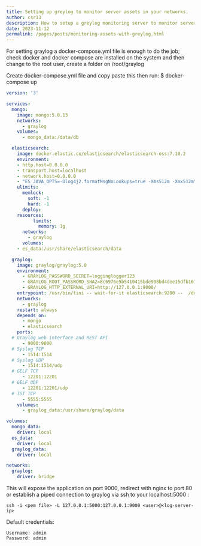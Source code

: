 ```yaml
---
title: Setting up greylog to monitor server assets in your networks.
author: csr13
description: How to setup a greylog monitoring server to monitor server assets in your network.
date: 2023-11-12
permalink: /pages/posts/monitoring-assets-with-greylog.html
---
```

For setting graylog a docker-compose.yml file is enough to do the job; check docker and docker compose are installed on the system and then change to the root user, create a folder on /root/graylog

Create docker-compose.yml file and copy paste this then run: $ docker-compose up


```yaml
version: '3'

services:
  mongo:
    image: mongo:5.0.13
    networks:
      - graylog
    volumes:
      - mongo_data:/data/db

  elasticsearch:
    image: docker.elastic.co/elasticsearch/elasticsearch-oss:7.10.2
    environment:
  	- http.host=0.0.0.0
  	- transport.host=localhost
  	- network.host=0.0.0.0
  	- "ES_JAVA_OPTS=-Dlog4j2.formatMsgNoLookups=true -Xms512m -Xmx512m"
    ulimits:
      memlock:
    	soft: -1
    	hard: -1
      deploy:
  	resources:
    	  limits:
      	    memory: 1g
      networks:
        - graylog
      volumes:
  	- es_data:/usr/share/elasticsearch/data

  graylog:
    image: graylog/graylog:5.0
    environment:
      - GRAYLOG_PASSWORD_SECRET=logginglogger123
      - GRAYLOG_ROOT_PASSWORD_SHA2=8c6976e5b5410415bde908bd4dee15dfb167a9c873fc4bb8a81f6f2ab448a918
      - GRAYLOG_HTTP_EXTERNAL_URI=http://127.0.0.1:9000/
    entrypoint: /usr/bin/tini -- wait-for-it elasticsearch:9200 --  /docker-entrypoint.sh
    networks:
      - graylog
    restart: always
    depends_on:
      - mongo
      - elasticsearch
    ports:
  # Graylog web interface and REST API
      - 9000:9000
  # Syslog TCP
      - 1514:1514
  # Syslog UDP
      - 1514:1514/udp
  # GELF TCP
      - 12201:12201
  # GELF UDP
      - 12201:12201/udp
  # TST TCP
      - 5555:5555
    volumes:
      - graylog_data:/usr/share/graylog/data

volumes:
  mongo_data:
    driver: local
  es_data:
    driver: local
  graylog_data:
    driver: local

networks:
  graylog:
    driver: bridge

```

This will expose the application on port 9000, redirect with nginx to port 80 or establish a piped connection to graylog via ssh to your localhost:5000 :

```
ssh -i <pem file> -L 127.0.0.1:5000:127.0.0.1:9000 <user>@<log-server-ip>
```

Default credentials:

```
Username: admin
Password: admin
```
